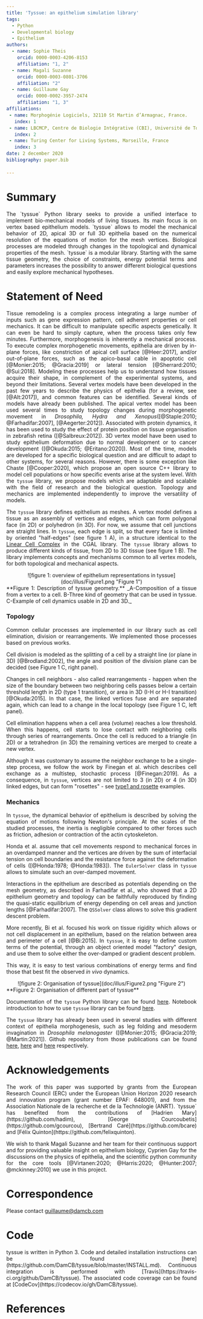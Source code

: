 ```yaml
---
title: 'Tyssue: an epithelium simulation library'
tags:
  - Python
  - Developmental biology
  - Epithelium
authors:
  - name: Sophie Theis
    orcid: 0000-0003-4206-8153
    affiliation: "1, 2"
  - name: Magali Suzanne
    orcid: 0000-0003-0801-3706
    affiliation: "2"
  - name: Guillaume Gay
    orcid: 0000-0002-3957-2474
    affiliation: "1, 3"
affiliations:
 - name: Morphogénie Logiciels, 32110 St Martin d’Armagnac, France.
   index: 1
 - name: LBCMCP, Centre de Biologie Intégrative (CBI), Université de Toulouse, CNRS, UPS, Toulouse 31062, France.
   index: 2
 - name: Turing Center for Living Systems, Marseille, France
   index: 3
date: 2 december 2020
bibliography: paper.bib

---
```

# Summary
<div align="justify">
The `tyssue` Python library seeks to provide a unified interface to implement bio-mechanical models of living tissues. Its main focus is on vertex based epithelium models. `tyssue` allows to model the mechanical behavior of 2D, apical 3D or full 3D epithelia based on the numerical resolution of the equations of motion for the mesh vertices. Biological processes are modeled through changes in the topological and dynamical properties of the mesh. `tyssue` is a modular library. Starting with the same tissue geometry, the choice of constraints, energy potential terms and parameters increases the possibility to answer different biological questions and easily explore mechanical hypotheses.
</div>

# Statement of Need
<div align="justify">

Tissue remodeling is a complex process integrating a large number of inputs such as gene expression pattern, cell adherent properties or cell mechanics. It can be difficult to manipulate specific aspects genetically. It can even be hard to simply capture, when the process takes only few minutes. Furthermore, morphogenesis is inherently a mechanical process. To execute complex morphogenetic movements, epithelia are driven by in-plane forces, like constriction of apical cell surface [@Heer:2017], and/or out-of-plane forces, such as the apico-basal cable in apoptotic cell [@Monier:2015; @Gracia:2019] or lateral tension [@Sherrard:2010; @Sui:2018]. Modeling these processes help us to understand how tissues acquire their shape, in complement of the experimental systems, and beyond their limitations. Several vertex models have been developed in the past few years to describe the physics of epithelia (for a review, see [@Alt:2017]), and common features can be identified. Several kinds of models have already been published. The apical vertex model has been used several times to study topology changes during morphogenetic movement in _Drosophila, Hydra and Xenopus_([@Staple:2010; @Farhadifar:2007], [@Aegerter:2012]). Associated with protein dynamics, it has been used to study the effect of protein position on tissue organisation in zebrafish retina ([@Salbreux:2012]). 3D vertex model have been used to study epithelium deformation due to normal development or to cancer development ([@Okuda:2015; @Eritano:2020]). Most of the time, models are developed for a specific biological question and are difficult to adapt to other systems, for several reasons. However, there is some exception like Chaste [@Cooper:2020], which propose an open source C++ library to model cell populations or how specific events arise at the system level. With the `tyssue` library, we propose models which are adaptable and scalable with the field of research and the biological question. Topology and mechanics are implemented independently to improve the versatility of models.

The `tyssue` library defines epithelium as meshes. A vertex model defines a tissue as an assembly of vertices and edges, which can form polygonal face (in 2D) or polyhedron (in 3D). For now, we assume that cell junctions are straight lines. In `tyssue`, each edge is split, so that every face is limited by oriented "half-edges" (see figure 1 A), in a structure identical to the [Linear Cell Complex](https://doc.cgal.org/latest/Linear_cell_complex/index.html) in the CGAL library. The `tyssue` library  allows to produce different kinds of tissue, from 2D to 3D tissue (see figure 1 B). The library implements concepts and mechanisms common to all vertex models, for both topological and mechanical aspects. 


<center>
![figure 1: overview of epithelium representations in tyssue](doc/illus/Figure1.png  "Figure 1")
</center>
**Figure 1: Description of tyssue geometry.** _A-Composition of a tissue from a vertex to a cell. B-Three kind of geometry that can be used in tyssue. C-Example of cell dynamics usable in 2D and 3D._

### Topology

Common cellular processes are implemented in our library such as cell elimination, division or rearrangements. We implemented those processes based on previous works.

Cell division is modeled as the splitting of a cell by a straight line (or plane in 3D) [@Brodland:2002], the angle and position of the division plane can be decided (see Figure 1 C, right panel).

Changes in cell neighbors - also called rearrangements - happen when the size of the boundary between two neighboring cells passes below a certain threshold length in 2D (type 1 transition), or area in 3D (I-H or H-I transition)  [@Okuda:2015]. In that case, the linked vertices fuse and are separated again, which can lead to a change in the local topology  (see Figure 1 C, left panel).

Cell elimination happens when a cell area (volume) reaches a low threshold. When this happens, cell starts to lose contact with neighboring cells through series of rearrangements. Once the cell is reduced to a triangle (in 2D) or a tetrahedron (in 3D) the remaining vertices are merged to create a new vertex.

Although it was customary to assume the neighbor exchange to be a single-step process, we follow the work by Finegan et al. which describes cell exchange as a multistep, stochastic process [@Finegan:2019]. As a consequence, in `tyssue`, vertices are not limited to 3 (in 2D) or 4 (in 3D) linked edges, but can form "rosettes" - see [type1 and rosette](https://github.com/DamCB/tyssue-demo/blob/master/05-Rearangments.ipynb) examples.


### Mechanics

In `tyssue`, the dynamical behavior of epithelium is described by solving the equation of motions following Newton's principle. At the scales of the studied processes, the inertia is negligible compared to other forces such as friction, adhesion or contraction of the actin cytoskeleton.

Honda et al. assume that cell movements respond to mechanical forces in an overdamped manner and the vertices are driven by the sum of interfacial tension on cell boundaries and the resistance force against the deformation of cells ([@Honda:1978; @Honda:1983]). The `EulerSolver` class in `tyssue` allows to simulate such an over-damped movement.

Interactions in the epithelium are described as potentials depending on the mesh geometry, as described in Farhadifar et al., who showed that a 2D epithelium geometry and topology can be faithfully reproduced by finding the quasi-static equilibrium of energy depending on cell areas and junction lengths [@Farhadifar:2007]. The `QSSolver` class allows to solve this gradient descent problem.

More recently, Bi et al. focused his work on tissue rigidity which allows or not cell displacement in an epithelium, based on the relation between area and perimeter of a cell [@Bi:2015]. In `tyssue`, it is easy to define custom terms of the potential, through an object oriented model "factory" design, and use them to solve either the over-damped or gradient descent problem.

This way, it is easy to test various combinations of energy terms and find those that best fit the observed _in vivo_ dynamics.

<center>
![figure 2: Organisation of tyssue](doc/illus/Figure2.png  "Figure 2")
</center>
**Figure 2: Organisation of different part of tyssue**


Documentation of the `tyssue` Python library can be found [here](http://tyssue.io/). Notebook introduction to how to use `tyssue` library can be found [here](https://github.com/DamCB/tyssue-demo).

The `tyssue` library has already been used in several studies with different context of epithelia morphogenesis, such as leg folding and mesoderm invagination in *Drosophila melanogaster* ([@Monier:2015; @Gracia:2019; @Martin:2021]). Github repository from those publications can be found [here](https://github.com/glyg/leg-joint), [here](https://github.com/suzannelab/invagination) and [here](https://github.com/suzannelab/polarity) respectively.

</div>

# Acknowledgements
<div align="justify">
The work of this paper was supported by grants from the European Research Council (ERC) under the European Union Horizon 2020 research and innovation program (grant number EPAF: 648001), and from the Association Nationale de la recherche et de la Technologie (ANRT). `tyssue` has benefited from the contributions of [Hadrien Mary](https://github.com/hadim), [George Courcoubetis](https://github.com/gcourcou), [Bertrand Caré](https://github.com/bcare) and [Félix Quinton](https://github.com/felixquinton).

We wish to thank Magali Suzanne and her team for their continuous support and for providing valuable insight on epithelium biology, Cyprien Gay for the discussions on the physics of epithelia, and the scientific python community for the core tools [@Virtanen:2020; @Harris:2020; @Hunter:2007; @mckinney:2010] we use in this project.
</div>

# Correspondence
Please contact guillaume@damcb.com

# Code
<div align="justify">
tyssue is written in Python 3. Code and detailed installation instructions can be found [here](https://github.com/DamCB/tyssue/blob/master/INSTALL.md). Continuous integration is performed with [Travis](https://travis-ci.org/github/DamCB/tyssue). The associated code coverage can be found at [CodeCov](https://codecov.io/gh/DamCB/tyssue).
</div>

# References

